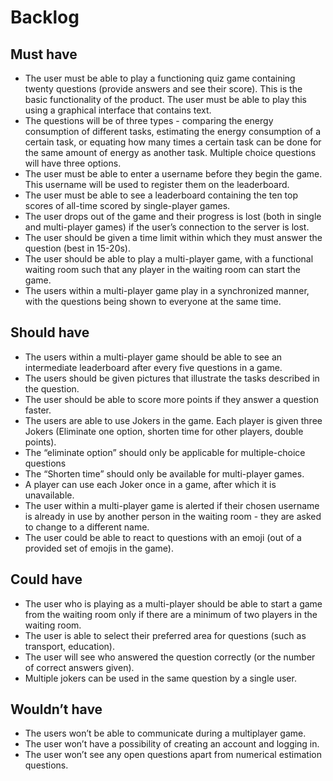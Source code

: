 # Backlog

## Must have
- The user must be able to play a functioning quiz game containing twenty questions (provide answers and see their score).  This is the basic functionality of the product.  The user must be able to play this using a graphical interface that contains text.
- The questions will be of three types - comparing the energy consumption of different tasks, estimating the energy consumption of a certain task, or equating how many times a certain task can be done for the same amount of energy as another task. Multiple choice questions will have three options.
- The user must be able to enter a username before they begin the game. This username will be used to register them on the leaderboard.
- The user must be able to see a leaderboard containing the ten top scores of all-time scored by single-player games.
- The user drops out of the game and their progress is lost (both in single and multi-player games) if the user’s connection to the server is lost.
- The user should be given a time limit within which they must answer the question (best in 15-20s).
- The user should be able to play a multi-player game, with a functional waiting room such that any player in the waiting room can start the game.
- The users within a multi-player game play in a synchronized manner, with the questions being shown to everyone at the same time.

## Should have
- The users within a multi-player game should be able to see an intermediate leaderboard after every five questions in a game.
- The users should be given pictures that illustrate the tasks described in the question.
- The user should be able to score more points if they answer a question faster.
- The users are able to use Jokers in the game. Each player is given three Jokers (Eliminate one option, shorten time for other players, double points).
- The “eliminate option” should only be applicable for multiple-choice questions
- The “Shorten time” should only be available for multi-player games.
- A player can use each Joker once in a game, after which it is unavailable.
- The user within a multi-player game is alerted if their chosen username is already in use by another person in the waiting room - they are asked to change to a different name.
- The user could be able to react to questions with an emoji (out of a provided set of emojis in the game).

## Could have
- The user who is playing as a multi-player should be able to start a game from the waiting room only if there are a minimum of two players in the waiting room.
- The user is able to select their preferred area for questions (such as transport, education).
- The user will see who answered the question correctly (or the number of correct answers given).
- Multiple jokers can be used in the same question by a single user.

## Wouldn’t have
- The users won’t be able to communicate during a multiplayer game.
- The user won’t have a possibility of creating an account and logging in.
- The user won’t see any open questions apart from numerical estimation questions. 
